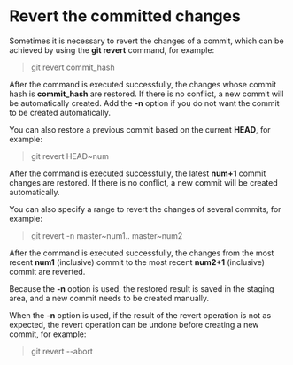 # Revert the committed changes

Sometimes it is necessary to revert the changes of a commit, which can be achieved by using the **git revert** command, for example:

> git revert commit_hash

After the command is executed successfully, the changes whose commit hash is **commit_hash** are restored. If there is no conflict, a new commit will be automatically created. Add the **-n** option if you do not want the commit to be created automatically.

You can also restore a previous commit based on the current **HEAD**, for example:

> git revert HEAD~num

After the command is executed successfully, the latest **num+1** commit changes are restored. If there is no conflict, a new commit will be created automatically.

You can also specify a range to revert the changes of several commits, for example:

> git revert -n master~num1.. master~num2

After the command is executed successfully, the changes from the most recent **num1** (inclusive) commit to the most recent **num2+1** (inclusive) commit are reverted.

Because the **-n** option is used, the restored result is saved in the staging area, and a new commit needs to be created manually.

When the **-n** option is used, if the result of the revert operation is not as expected, the revert operation can be undone before creating a new commit, for example:

> git revert --abort
